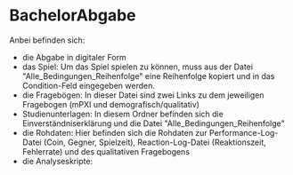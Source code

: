# BachelorAbgabe

Anbei befinden sich:
- die Abgabe in digitaler Form
- das Spiel:
  Um das Spiel spielen zu können, muss aus der Datei "Alle_Bedingungen_Reihenfolge" eine Reihenfolge kopiert und in das Condition-Feld eingegeben werden.
- die Fragebögen:
  In dieser Datei sind zwei Links zu dem jeweiligen Fragebogen (mPXI und demografisch/qualitativ)
- Studienunterlagen:
  In diesem Ordner befinden sich die Einverständniserklärung und die Datei "Alle_Bedingungen_Reihenfolge"
- die Rohdaten:
  Hier befinden sich die Rohdaten zur Performance-Log-Datei (Coin, Gegner, Spielzeit), Reaction-Log-Datei (Reaktionszeit, Fehlerrate) und des qualitativen Fragebogens
- die Analyseskripte:
  
